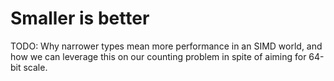 # Smaller is better

TODO: Why narrower types mean more performance in an SIMD world, and how we can
      leverage this on our counting problem in spite of aiming for 64-bit scale.
